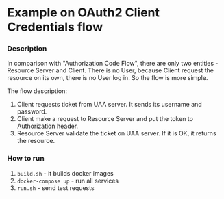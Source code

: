 # Example on OAuth2 Client Credentials flow

### Description
In comparison with "Authorization Code Flow", there are only two
entities - Resource Server and Client. There is no User, because
Client request the resource on its own, there is no User log in.
So the flow is more simple.

The flow description:
1. Client requests ticket from UAA server. It sends its username and
   password.
2. Client make a request to Resource Server and put the token to 
   Authorization header.
3. Resource Server validate the ticket on UAA server. If it is OK, it
   returns the resource.

### How to run
1. `build.sh` - it builds docker images
2. `docker-compose up` - run all services
3. `run.sh` - send test requests
